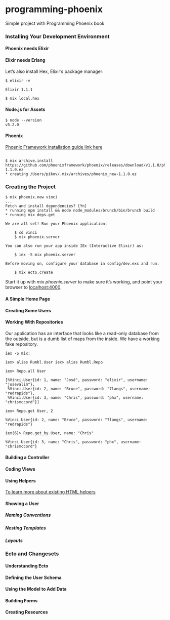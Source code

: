 # programming-phoenix
Simple project with Programming Phoenix book

### Installing Your Development Environment

#### Phoenix needs Elixir
#### Elixir needs Erlang

Let’s also install Hex, Elixir’s package manager:

```
$ elixir -v

Elixir 1.1.1
```
```
$ mix local.hex
```

#### Node.js for Assets

```
$ node --version
v5.2.0

```
#### Phoenix

[Phoenix Framework installation guide link here](http://www.phoenixframework.org/docs/installation)

```

$ mix archive.install https://github.com/phoenixframework/phoenix/releases/download/v1.1.0/phoenix_new-1.1.0.ez
* creating /Users/pikov/.mix/archives/phoenix_new-1.1.0.ez

```

### Creating the Project

```
$ mix phoenix.new vinci
...
Fetch and install dependencies? [Yn]
* running npm install && node node_modules/brunch/bin/brunch build
* running mix deps.get

We are all set! Run your Phoenix application:

    $ cd vinci
    $ mix phoenix.server

You can also run your app inside IEx (Interactive Elixir) as:

    $ iex -S mix phoenix.server

Before moving on, configure your database in config/dev.exs and run:

    $ mix ecto.create

```

Start it up with _mix phoenix.server_ to make sure it’s working, and point your browser to [localhost:4000](
http://localhost:4000/).

#### A Simple Home Page

#### Creating Some Users

#### Working With Repositories
Our application has an interface that looks like a read-only database from the outside, but is a dumb list of maps from the inside.
We have a working fake repository.

```
iex -S mix:

iex> alias Rumbl.User iex> alias Rumbl.Repo
```
```
iex> Repo.all User

[%Vinci.User{id: 1, name: "José", password: "elixir", username: "josevalim"},
 %Vinci.User{id: 2, name: "Bruce", password: "7langs", username: "redrapids"},
 %Vinci.User{id: 3, name: "Chris", password: "phx", username: "chrismccord"}]
```

```
iex> Repo.get User, 2

%Vinci.User{id: 2, name: "Bruce", password: "7langs", username: "redrapids"}

iex(6)> Repo.get_by User, name: "Chris"

%Vinci.User{id: 3, name: "Chris", password: "phx", username: "chrismccord"}
```

#### Building a Controller

#### Coding Views

#### Using Helpers

[To learn more about existing HTML helpers](http://hexdocs.pm/phoenix_html/Phoenix.HTML.html)

#### Showing a User
##### Naming Conventions
##### Nesting Templates
##### Layouts

### Ecto and Changesets
#### Understanding Ecto
#### Defining the User Schema
#### Using the Model to Add Data
#### Building Forms
#### Creating Resources


